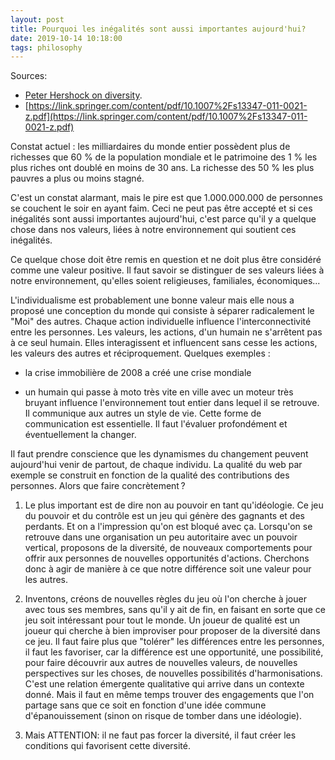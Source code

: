 ```yaml
---
layout: post
title: Pourquoi les inégalités sont aussi importantes aujourd'hui?
date: 2019-10-14 10:18:00
tags: philosophy
---
```


Sources:

- [Peter Hershock on diversity](https://www.youtube.com/watch?v=d-qmvvzBANY&t=364s).
- [https://link.springer.com/content/pdf/10.1007%2Fs13347-011-0021-z.pdf](https://link.springer.com/content/pdf/10.1007%2Fs13347-011-0021-z.pdf)

Constat actuel : les milliardaires du monde entier possèdent plus de richesses que 60 % de la population mondiale et le patrimoine des 1 % les plus riches ont doublé en moins de 30 ans. La richesse des 50 % les plus pauvres a plus ou moins stagné.

C'est un constat alarmant, mais le pire est que 1.000.000.000 de personnes se couchent le soir en ayant faim. Ceci ne peut pas être accepté et si ces inégalités sont aussi importantes aujourd'hui, c'est parce qu'il y a quelque chose dans nos valeurs, liées à notre environnement qui soutient ces inégalités.

Ce quelque chose doit être remis en question et ne doit plus être considéré comme une valeur positive. Il faut savoir se distinguer de ses valeurs liées à notre environnement, qu'elles soient religieuses, familiales, économiques...

L'individualisme est probablement une bonne valeur mais elle nous a proposé une conception du monde qui consiste à séparer radicalement le "Moi" des autres. Chaque action individuelle influence l'interconnectivité entre les personnes. Les valeurs, les actions, d'un humain ne s'arrêtent pas à ce seul humain. Elles interagissent et influencent sans cesse les actions, les valeurs des autres et réciproquement. Quelques exemples :

- la crise immobilière de 2008 a créé une crise mondiale

- un humain qui passe à moto très vite en ville avec un moteur très bruyant influence l'environnement tout entier dans lequel il se retrouve. Il communique aux autres un style de vie. Cette forme de communication est essentielle. Il faut l'évaluer profondément et éventuellement la changer.

Il faut prendre conscience que les dynamismes du changement peuvent aujourd'hui venir de partout, de chaque individu. La qualité du web par exemple se construit en fonction de la qualité des contributions des personnes. Alors que faire concrètement ?

1. Le plus important est de dire non au pouvoir en tant qu'idéologie. Ce jeu du pouvoir et du contrôle est un jeu qui génère des gagnants et des perdants. Et on a l'impression qu'on est bloqué avec ça. Lorsqu'on se retrouve dans une organisation un peu autoritaire avec un pouvoir vertical, proposons de la diversité, de nouveaux comportements pour offrir aux personnes de nouvelles opportunités d'actions. Cherchons donc à agir de manière à ce que notre différence soit une valeur pour les autres.

2. Inventons, créons de nouvelles règles du jeu où l'on cherche à jouer avec tous ses membres, sans qu'il y ait de fin, en faisant en sorte que ce jeu soit intéressant pour tout le monde. Un joueur de qualité est un joueur qui cherche à bien improviser pour proposer de la diversité dans ce jeu. Il faut faire plus que "tolérer" les différences entre les personnes, il faut les favoriser, car la différence est une opportunité, une possibilité, pour faire découvrir aux autres de nouvelles valeurs, de nouvelles perspectives sur les choses, de nouvelles possibilités d'harmonisations. C'est une relation émergente qualitative qui arrive dans un contexte donné. Mais il faut en même temps trouver des engagements que l'on partage sans que ce soit en fonction d'une idée commune d'épanouissement (sinon on risque de tomber dans une idéologie).

3. Mais ATTENTION: il ne faut pas forcer la diversité, il faut créer les conditions qui favorisent cette diversité.

